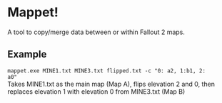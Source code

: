 # Mappet!
A tool to copy/merge data between or within Fallout 2 maps.

## Example
<code>mappet.exe MINE1.txt MINE3.txt flipped.txt -c "0: a2, 1:b1, 2: a0"</code><br/>
Takes MINE1.txt as the main map (Map A), flips elevation 2 and 0, then replaces elevation 1 with elevation 0 from MINE3.txt (Map B)
